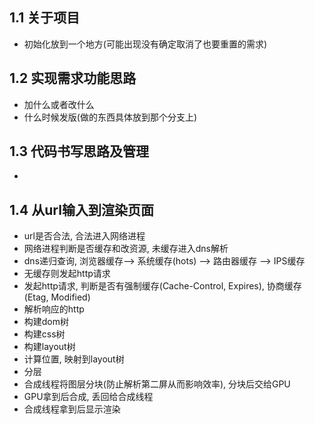 ## 1.1 关于项目
- 初始化放到一个地方(可能出现没有确定取消了也要重置的需求)

## 1.2 实现需求功能思路
- 加什么或者改什么
- 什么时候发版(做的东西具体放到那个分支上)

## 1.3 代码书写思路及管理
- 

## 1.4 从url输入到渲染页面
- url是否合法, 合法进入网络进程
- 网络进程判断是否缓存和改资源, 未缓存进入dns解析
- dns递归查询, 浏览器缓存--> 系统缓存(hots) --> 路由器缓存 --> IPS缓存
- 无缓存则发起http请求
- 发起http请求, 判断是否有强制缓存(Cache-Control, Expires), 协商缓存(Etag, Modified)
- 解析响应的http
- 构建dom树
- 构建css树
- 构建layout树
- 计算位置, 映射到layout树
- 分层
- 合成线程将图层分块(防止解析第二屏从而影响效率), 分块后交给GPU
- GPU拿到后合成, 丢回给合成线程
- 合成线程拿到后显示渲染